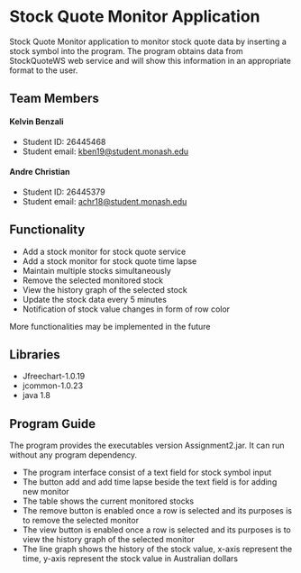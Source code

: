 # Stock Quote Monitor Application
Stock Quote Monitor application to monitor stock quote data by inserting a stock 
symbol into the program. The program obtains data from StockQuoteWS web service 
and will show this information in an appropriate format to the user.

## Team Members
#### Kelvin Benzali 
- Student ID: 26445468
- Student email: kben19@student.monash.edu

#### Andre Christian
- Student ID: 26445379
- Student email: achr18@student.monash.edu

## Functionality
- Add a stock monitor for stock quote service
- Add a stock monitor for stock quote time lapse
- Maintain multiple stocks simultaneously
- Remove the selected monitored stock
- View the history graph of the selected stock
- Update the stock data every 5 minutes
- Notification of stock value changes in form of row color

More functionalities may be implemented in the future

## Libraries
- Jfreechart-1.0.19
- jcommon-1.0.23
- java 1.8

## Program Guide
The program provides the executables version Assignment2.jar.
It can run without any program dependency.

- The program interface consist of a text field for stock symbol input
- The button add and add time lapse beside the text field is for adding new monitor
- The table shows the current monitored stocks
- The remove button is enabled once a row is selected and its purposes is to remove the selected monitor
- The view button is enabled once a row is selected and its purposes is to view the history graph of the selected monitor
- The line graph shows the history of the stock value, x-axis represent the time, y-axis represent the stock value in Australian dollars
